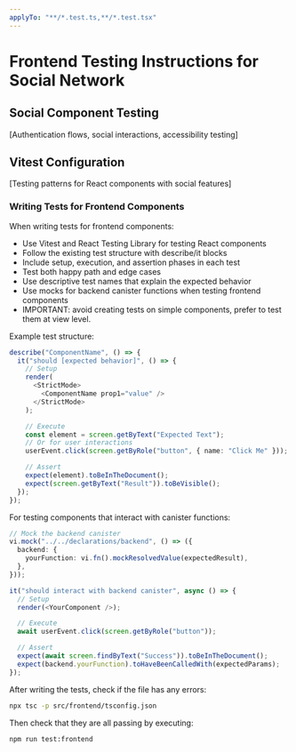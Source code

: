 ```yaml
---
applyTo: "**/*.test.ts,**/*.test.tsx"
---
```


# Frontend Testing Instructions for Social Network

## Social Component Testing
[Authentication flows, social interactions, accessibility testing]

## Vitest Configuration
[Testing patterns for React components with social features]

### Writing Tests for Frontend Components

When writing tests for frontend components:

- Use Vitest and React Testing Library for testing React components
- Follow the existing test structure with describe/it blocks
- Include setup, execution, and assertion phases in each test
- Test both happy path and edge cases
- Use descriptive test names that explain the expected behavior
- Use mocks for backend canister functions when testing frontend components
- IMPORTANT: avoid creating tests on simple components, prefer to test them at view level.

Example test structure:

```typescript
describe("ComponentName", () => {
  it("should [expected behavior]", () => {
    // Setup
    render(
      <StrictMode>
        <ComponentName prop1="value" />
      </StrictMode>
    );

    // Execute
    const element = screen.getByText("Expected Text");
    // Or for user interactions
    userEvent.click(screen.getByRole("button", { name: "Click Me" }));

    // Assert
    expect(element).toBeInTheDocument();
    expect(screen.getByText("Result")).toBeVisible();
  });
});
```

For testing components that interact with canister functions:

```typescript
// Mock the backend canister
vi.mock("../../declarations/backend", () => ({
  backend: {
    yourFunction: vi.fn().mockResolvedValue(expectedResult),
  },
}));

it("should interact with backend canister", async () => {
  // Setup
  render(<YourComponent />);

  // Execute
  await userEvent.click(screen.getByRole("button"));

  // Assert
  expect(await screen.findByText("Success")).toBeInTheDocument();
  expect(backend.yourFunction).toHaveBeenCalledWith(expectedParams);
});
```

After writing the tests, check if the file has any errors:

```bash
npx tsc -p src/frontend/tsconfig.json
```

Then check that they are all passing by executing:

```bash
npm run test:frontend
```
